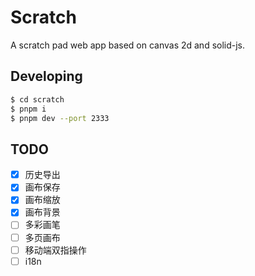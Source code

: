 # Scratch

A scratch pad web app based on canvas 2d and solid-js.

## Developing

```bash
$ cd scratch
$ pnpm i
$ pnpm dev --port 2333
```

## TODO

- [x] 历史导出
- [x] 画布保存
- [x] 画布缩放
- [x] 画布背景
- [ ] 多彩画笔
- [ ] 多页画布
- [ ] 移动端双指操作
- [ ] i18n
